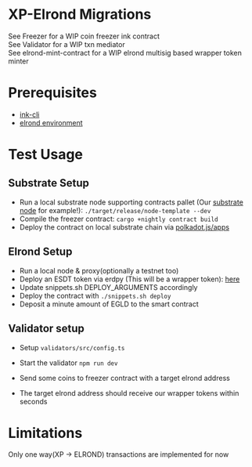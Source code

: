 # XP-Elrond Migrations

See Freezer for a WIP coin freezer ink contract \
See Validator for a WIP txn mediator \
See elrond-mint-contract for a WIP elrond multisig based wrapper token minter

# Prerequisites

- [ink-cli](https://substrate.dev/substrate-contracts-workshop/#/0/setup)
- [elrond environment](https://docs.elrond.com/developers/tutorials/counter/)

# Test Usage

## Substrate Setup
- Run a local substrate node supporting contracts pallet (Our [substrate node](https://github.com/xp-network/vm_hub_pallet/tree/main) for example!): `./target/release/node-template --dev`
- Compile the freezer contract: `cargo +nightly contract build`
- Deploy the contract on local substrate chain via [polkadot.js/apps](https://polkadot.js.org/apps/#/contracts)

## Elrond Setup
- Run a local node & proxy(optionally a testnet too)
- Deploy an ESDT token via erdpy (This will be a wrapper token): [here](https://docs.elrond.com/developers/esdt-tokens/)
- Update snippets.sh DEPLOY_ARGUMENTS accordingly
- Deploy the contract with `./snippets.sh deploy`
- Deposit a minute amount of EGLD to the smart contract

## Validator setup
- Setup `validators/src/config.ts`
- Start the validator `npm run dev`


- Send some coins to freezer contract with a target elrond address
- The target elrond address should receive our wrapper tokens within seconds

# Limitations

Only one way(XP -> ELROND) transactions are implemented for now
